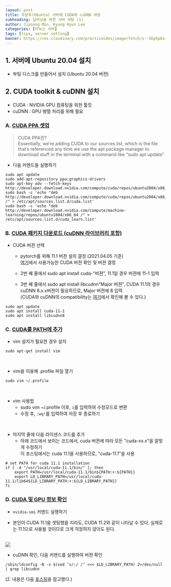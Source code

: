 ```yaml
---
layout: post
title: 우분투(Ubuntu) 서버에 CUDA와 cuDNN 세팅
subheading: 딥러닝을 위한 서버 세팅 (1)
author: Jiyoung Min, Kyung Hyun Lee
categories: [리눅스 서버]
tags: [tips, server setting]
banner: https://res.cloudinary.com/practicaldev/image/fetch/s--5Epkp0zJ--/c_imagga_scale,f_auto,fl_progressive,h_420,q_auto,w_1000/https://www.tipard.com/images/video/cuda.jpg
---
```


## 1. 서버에 Ubuntu 20.04 설치

- 부팅 디스크를 만들어서 설치 (Ubuntu 20.04 버젼)


## 2. CUDA toolkit & cuDNN 설치

- CUDA : NVIDIA GPU 컴퓨팅을 위한 툴킷
- cuDNN : GPU 병렬 처리를 위해 필요

### A. <u>CUDA PPA 셋업</u>   

> CUDA PPA란?  
> Essentially, we’re adding CUDA to our sources.list, which is the file that’s referenced any time we use the apt package manager to download stuff in the terminal with a command like “sudo apt update”

- 다음 커멘드들 실행하기

```
sudo apt update
sudo add-apt-repository ppa:graphics-drivers
sudo apt-key adv --fetch-keys http://developer.download.nvidia.com/compute/cuda/repos/ubuntu2004/x86_64/7fa2af80.pub
sudo bash -c 'echo "deb http://developer.download.nvidia.com/compute/cuda/repos/ubuntu2004/x86_64 /" > /etc/apt/sources.list.d/cuda.list'
sudo bash -c 'echo "deb http://developer.download.nvidia.com/compute/machine-learning/repos/ubuntu1804/x86_64 /" > /etc/apt/sources.list.d/cuda_learn.list'
```

### B. <u> CUDA 패키지 다운로드 (cuDNN 라이브러리 포함) </u>

- CUDA 버젼 선택
  - pytorch를 위해 11.1 버젼 설치 결정 (2021.04.05 기준)   
    [여기](https://pytorch.org/get-started/locally/)에서 사용가능한 CUDA 버젼 확인 및 버젼 결정

  - 2번 째 줄에서 sudo apt install cuda-"버젼", 11.1일 경우 버젼에 11-1 입력  
  - 3번 째 줄에서 sudo apt install libcudnn"Major 버젼", CUDA 11.1의 경우 cuDNN 8.x.x버젼이 필요하므로, Major 버젼에 8 입력    
    (CUDA와 cuDNN의 compatibility는 [여기](https://docs.nvidia.com/deeplearning/cudnn/support-matrix/index.html)에서 확인해 볼 수 있다.)
  
```
sudo apt update
sudo apt install cuda-11-1
sudo apt install libcudnn8
```

### C. <u> CUDA를 PATH에 추가 </u>

- vim 설치가 필요한 경우 설치

```
sudo apt-get install vim
```
<br/>

- vim을 이용해 .profile 파일 열기

```
sudo vim ~/.profile
```
<br/>

- vim 사용법
  - sudo vim ~/.profile 이후, `i`를 입력하여 수정모드로 변환
  - 수정 후, `:wq!`를 입력하여 저장 후 종료하기

<br/>

- 마지막 줄에 다음 라이센스 코드를 추가
  - 아래 코드에서 보이는 코드에서, cuda 버젼에 따라 모든 "cuda-xx.x"을 알맞게 수정하기   
    이 포스팅에서는 cuda 11.1을 사용하므로, "cuda-11.1"을 사용

```
# set PATH for cuda 11.1 installation
if [ -d "/usr/local/cuda-11.1/bin/" ]; then
    export PATH=/usr/local/cuda-11.1/bin${PATH:+:${PATH}}
    export LD_LIBRARY_PATH=/usr/local/cuda-11.1/lib64${LD_LIBRARY_PATH:+:${LD_LIBRARY_PATH}}
fi
```

### D. <u> CUDA 및 GPU 정보 확인 </u>

- `nvidia-smi` 커멘드 실행하기

- 본인이 CUDA 11.1을 셋팅했을 지라도, CUDA 11.2와 같이 나타날 수 있다.
  실제로는 11.1으로 사용될 것이므로 크게 걱정하지 않아도 된다.
<br/>

  <img src="https://drive.google.com/uc?export=view&id=1CRrP0yZZyVD-XV9McVopTPtRz7zgusXX">

 - cuDNN 확인, 다음 커맨드를 실행하여 버젼 확인

```
/sbin/ldconfig -N -v $(sed ‘s/:/ /’ <<< $LD_LIBRARY_PATH) 2>/dev/null | grep libcudnn
```

(2. 내용은 다음 [포스팅](https://medium.com/@stephengregory_69986/installing-cuda-10-1-on-ubuntu-20-04-e562a5e724a0)을 참고했다.)